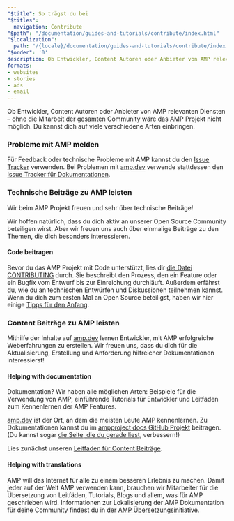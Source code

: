 ```yaml
---
"$title": So trägst du bei
"$titles":
  navigation: Contribute
"$path": "/documentation/guides-and-tutorials/contribute/index.html"
"$localization":
  path: "/{locale}/documentation/guides-and-tutorials/contribute/index.html"
"$order": '0'
description: Ob Entwickler, Content Autoren oder Anbieter von AMP relevanten Diensten – ohne die Mitarbeit der gesamten Community wäre das AMP Projekt nicht möglich.
formats:
- websites
- stories
- ads
- email
---
```


Ob Entwickler, Content Autoren oder Anbieter von AMP relevanten Diensten – ohne die Mitarbeit der gesamten Community wäre das AMP Projekt nicht möglich. Du kannst dich auf viele verschiedene Arten einbringen.

### Probleme mit AMP melden

Für Feedback oder technische Probleme mit AMP kannst du den [Issue Tracker](https://github.com/ampproject/amphtml/issues) verwenden. Bei Problemen mit [amp.dev](https://amp.dev) verwende stattdessen den [Issue Tracker für Dokumentationen](https://github.com/ampproject/docs/issues).

### Technische Beiträge zu AMP leisten

Wir beim AMP Projekt freuen und sehr über technische Beiträge!

Wir hoffen natürlich, dass du dich aktiv an unserer Open Source Community beteiligen wirst. Aber wir freuen uns auch über einmalige Beiträge zu den Themen, die dich besonders interessieren.

#### Code beitragen

Bevor du das AMP Projekt mit Code unterstützt, lies dir [die Datei CONTRIBUTING](https://github.com/ampproject/amphtml/blob/master/CONTRIBUTING.md) durch. Sie beschreibt den Prozess, den ein Feature oder ein Bugfix vom Entwurf bis zur Einreichung durchläuft. Außerdem erfährst du, wie du an technischen Entwürfen und Diskussionen teilnehmen kannst. Wenn du dich zum ersten Mal an Open Source beteiligst, haben wir hier einige [Tipps für den Anfang](https://github.com/ampproject/amphtml/blob/master/CONTRIBUTING.md#contributing-code).

### Content Beiträge zu AMP leisten

Mithilfe der Inhalte auf [amp.dev](https://amp.dev) lernen Entwickler, mit AMP erfolgreiche Weberfahrungen zu erstellen. Wir freuen uns, dass du dich für die Aktualisierung, Erstellung und Anforderung hilfreicher Dokumentationen interessierst!

#### Helping with documentation

Dokumentation? Wir haben alle möglichen Arten: Beispiele für die Verwendung von AMP, einführende Tutorials für Entwickler und Leitfäden zum Kennenlernen der AMP Features.

[amp.dev](https://amp.dev) ist der Ort, an dem die meisten Leute AMP kennenlernen. Zu Dokumentationen kannst du im [ampproject docs GitHub Projekt](https://github.com/ampproject/docs) beitragen. (Du kannst sogar [die Seite, die du gerade liest](https://github.com/ampproject/docs/blob/master/content/docs/contribute/contribute.md), verbessern!)

Lies zunächst unseren [Leitfaden für Content Beiträge](contribute-documentation/index.md?format=websites).

#### Helping with translations

AMP will das Internet für alle zu einem besseren Erlebnis zu machen. Damit jeder auf der Welt AMP verwenden kann, brauchen wir Mitarbeiter für die Übersetzung von Leitfäden, Tutorials, Blogs und allem, was für AMP geschrieben wird. Informationen zur Lokalisierung der AMP Dokumentation für deine Community findest du in der [AMP Übersetzungsinitiative](https://github.com/ampproject/docs/blob/master/TRANSLATIONS.md).
